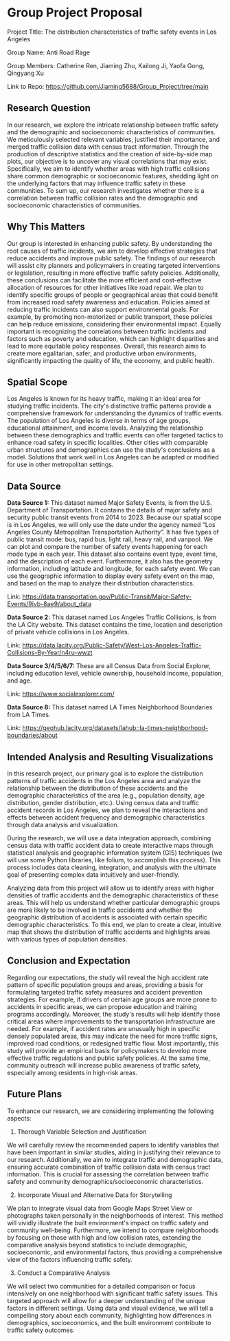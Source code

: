# Group Project Proposal
Project Title: The distribution characteristics of  traffic safety events in Los Angeles

Group Name: Anti Road Rage

Group Members: Catherine Ren, Jiaming Zhu, Kailong Ji, Yaofa Gong, Qingyang Xu

Link to Repo: https://github.com/Jiaming5688/Group_Project/tree/main
## Research Question
In our research, we explore the intricate relationship between traffic safety and the demographic and socioeconomic characteristics of communities. We meticulously selected relevant variables, justified their importance, and merged traffic collision data with census tract information. Through the production of descriptive statistics and the creation of side-by-side map plots, our objective is to uncover any visual correlations that may exist. Specifically, we aim to identify whether areas with high traffic collisions share common demographic or socioeconomic features, shedding light on the underlying factors that may influence traffic safety in these communities. To sum up, our research investigates whether there is a correlation between traffic collision rates and the demographic and socioeconomic characteristics of communities.
## Why This Matters
Our group is interested in enhancing public safety. By understanding the root causes of traffic incidents, we aim to develop effective strategies that reduce accidents and improve public safety. The findings of our research will assist city planners and policymakers in creating targeted interventions or legislation, resulting in more effective traffic safety policies. Additionally, these conclusions can facilitate the more efficient and cost-effective allocation of resources for other initiatives like road repair. We plan to identify specific groups of people or geographical areas that could benefit from increased road safety awareness and education. Policies aimed at reducing traffic incidents can also support environmental goals. For example, by promoting non-motorized or public transport, these policies can help reduce emissions, considering their environmental impact. Equally important is recognizing the correlations between traffic incidents and factors such as poverty and education, which can highlight disparities and lead to more equitable policy responses. Overall, this research aims to create more egalitarian, safer, and productive urban environments, significantly impacting the quality of life, the economy, and public health.
## Spatial Scope
Los Angeles is known for its heavy traffic, making it an ideal area for studying traffic incidents. The city's distinctive traffic patterns provide a comprehensive framework for understanding the dynamics of traffic events. The population of Los Angeles is diverse in terms of age groups, educational attainment, and income levels. Analyzing the relationship between these demographics and traffic events can offer targeted tactics to enhance road safety in specific localities. Other cities with comparable urban structures and demographics can use the study's conclusions as a model. Solutions that work well in Los Angeles can be adapted or modified for use in other metropolitan settings.
## Data Source
**Data Source 1:** This dataset named Major Safety Events, is from the U.S. Department of Transportation. It contains the details of major safety and security public transit events from 2014 to 2023. Because our spatial scope is in Los Angeles, we will only use the date under the agency named “Los Angeles County Metropolitan Transportation Authority”. It has five types of public transit mode: bus, rapid bus, light rail, heavy rail, and vanpool. We can plot and compare the number of safety events happening for each mode type in each year. This dataset also contains event type, event time, and the description of each event. Furthermore, it also has the geometry information, including latitude and longitude, for each safety event. We can use the geographic information to display every safety event on the map, and based on the map to  analyze their distribution characteristics. 

Link: https://data.transportation.gov/Public-Transit/Major-Safety-Events/9ivb-8ae9/about_data 

**Data Source 2:** This dataset named Los Angeles Traffic Collisions, is from the LA City website. This dataset contains the time, location and description of private vehicle collisions in Los Angeles. 

Link: https://data.lacity.org/Public-Safety/West-Los-Angeles-Traffic-Collisions-By-Year/n4ru-wwzt

**Data Source 3/4/5/6/7:** These are all Census Data from Social Explorer, including education level, vehicle ownership, household income, population, and age.

Link: https://www.socialexplorer.com/

**Data Source 8:** This dataset named LA Times Neighborhood Boundaries from LA Times.

Link: https://geohub.lacity.org/datasets/lahub::la-times-neighborhood-boundaries/about
## Intended Analysis and Resulting Visualizations
In this research project, our primary goal is to explore the distribution patterns of traffic accidents in the Los Angeles area and analyze the relationship between the distribution of these accidents and the demographic characteristics of the area (e.g., population density, age distribution, gender distribution, etc.). Using census data and traffic accident records in Los Angeles, we plan to reveal the interactions and effects between accident frequency and demographic characteristics through data analysis and visualization.

During the research, we will use a data integration approach, combining census data with traffic accident data to create interactive maps through statistical analysis and geographic information system (GIS) techniques (we will use some Python libraries, like folium, to accomplish this process). This process includes data cleaning, integration, and analysis with the ultimate goal of presenting complex data intuitively and user-friendly.

Analyzing data from this project will allow us to identify areas with higher densities of traffic accidents and the demographic characteristics of these areas. This will help us understand whether particular demographic groups are more likely to be involved in traffic accidents and whether the geographic distribution of accidents is associated with certain specific demographic characteristics. To this end, we plan to create a clear, intuitive map that shows the distribution of traffic accidents and highlights areas with various types of population densities.
## Conclusion and Expectation
Regarding our expectations, the study will reveal the high accident rate pattern of specific population groups and areas, providing a basis for formulating targeted traffic safety measures and accident prevention strategies. For example, if drivers of certain age groups are more prone to accidents in specific areas, we can propose education and training programs accordingly. Moreover, the study's results will help identify those critical areas where improvements to the transportation infrastructure are needed. For example, if accident rates are unusually high in specific densely populated areas, this may indicate the need for more traffic signs, improved road conditions, or redesigned traffic flow. Most importantly, this study will provide an empirical basis for policymakers to develop more effective traffic regulations and public safety policies. At the same time, community outreach will increase public awareness of traffic safety, especially among residents in high-risk areas.
## Future Plans
To enhance our research, we are considering implementing the following aspects:

1. Thorough Variable Selection and Justification

We will carefully review the recommended papers to identify variables that have been important in similar studies, aiding in justifying their relevance to our research. Additionally, we aim to integrate traffic and demographic data, ensuring accurate combination of traffic collision data with census tract information. This is crucial for assessing the correlation between traffic safety and community demographics/socioeconomic characteristics.

2. Incorporate Visual and Alternative Data for Storytelling
   
We plan to integrate visual data from Google Maps Street View or photographs taken personally in the neighborhoods of interest. This method will vividly illustrate the built environment's impact on traffic safety and community well-being. Furthermore, we intend to compare neighborhoods by focusing on those with high and low collision rates, extending the comparative analysis beyond statistics to include demographic, socioeconomic, and environmental factors, thus providing a comprehensive view of the factors influencing traffic safety.

3. Conduct a Comparative Analysis

We will select two communities for a detailed comparison or focus intensively on one neighborhood with significant traffic safety issues. This targeted approach will allow for a deeper understanding of the unique factors in different settings. Using data and visual evidence, we will tell a compelling story about each community, highlighting how differences in demographics, socioeconomics, and the built environment contribute to traffic safety outcomes.


